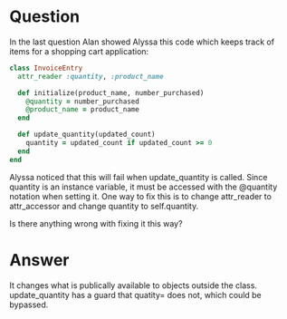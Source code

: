 # Question

In the last question Alan showed Alyssa this code which keeps track of items 
for a shopping cart application:

```ruby
class InvoiceEntry
  attr_reader :quantity, :product_name

  def initialize(product_name, number_purchased)
    @quantity = number_purchased
    @product_name = product_name
  end

  def update_quantity(updated_count)
    quantity = updated_count if updated_count >= 0
  end
end
```

Alyssa noticed that this will fail when update_quantity is called. Since 
quantity is an instance variable, it must be accessed with the @quantity 
notation when setting it. One way to fix this is to change attr_reader to 
attr_accessor and change quantity to self.quantity.

Is there anything wrong with fixing it this way?

# Answer

It changes what is publically available to objects outside the class. 
update_quantity has a guard that quatity= does not, which could be bypassed.
